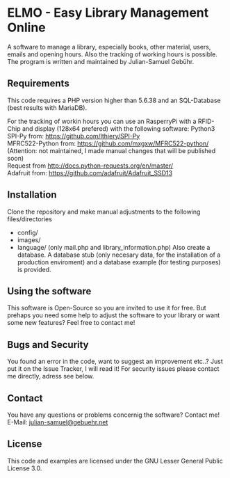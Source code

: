 ELMO - Easy Library Management Online
==============
A software to manage a library, especially books, other material, users, emails and opening hours. Also the tracking of working hours is possible. The program is written and maintained by Julian-Samuel Gebühr.

## Requirements
This code requires a PHP version higher than 5.6.38 and an SQL-Database (best results with MariaDB). 

For the tracking of workin hours you can use an RasperryPi with a RFID-Chip and display (128x64 prefered) with the following software:
Python3
SPI-Py from: https://github.com/lthiery/SPI-Py<br/>
MFRC522-Python from: https://github.com/mxgxw/MFRC522-python/ (Attention: not maintained, I made manual changes that will be published soon)<br/>
Request from http://docs.python-requests.org/en/master/<br/>
Adafruit from: https://github.com/adafruit/Adafruit_SSD13<br/>

## Installation
Clone the repository and make manual adjustments to the following files/directories
- config/
- images/
- language/ (only mail.php and library_information.php)
Also create a database. A database stub (only necesary data, for the installation of a production enviroment) and a database example (for testing purposes) is provided.

## Using the software
This software is Open-Source so you are invited to use it for free. But prehaps you need some help to adjust the software to your library or want some new features? Feel free to contact me!

## Bugs and Security
You found an error in the code, want to suggest an improvement etc..? Just put it on the Issue Tracker, I will read it!
For security issues please contact me directly, adress see below.
## Contact
You have any questions or problems concernig the software? Contact me!
E-Mail: julian-samuel@gebuehr.net



## License
This code and examples are licensed under the GNU Lesser General Public License 3.0.
